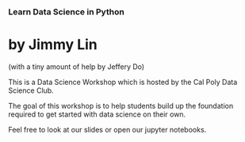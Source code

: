 ### Learn Data Science in Python
# by Jimmy Lin
(with a tiny amount of help by Jeffery Do)

This is a Data Science Workshop which is hosted by the 
Cal Poly Data Science Club.

The goal of this workshop is to help students build up the foundation
required to get started with data science on their own.

Feel free to look at our slides or open our jupyter notebooks.

